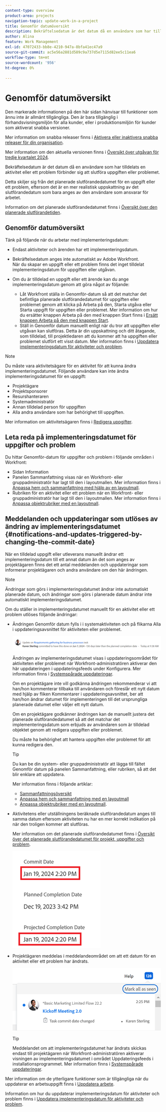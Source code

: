 ```yaml
---
content-type: overview
product-area: projects
navigation-topic: update-work-in-a-project
title: Genomför datumöversikt
description: Bekräftelsedatum är det datum då en användare som har tilldelats en aktivitet eller ett problem förbinder sig att slutföra uppgiften eller problemet. Detta skiljer sig från det planerade slutförandedatumet, eftersom det är en mer realistisk uppskattning av det slutförandedatum som anges av användaren som är direkt ansvarig för arbetet.
author: Alina
feature: Work Management
exl-id: 47072433-bb8e-4210-947a-8bfa41ec47a9
source-git-commit: ac5e56a2881d589c9a737d5e7115d82ee5c11ea6
workflow-type: tm+mt
source-wordcount: '956'
ht-degree: 0%

---
```


# Genomför datumöversikt

<span class="preview">Den markerade informationen på den här sidan hänvisar till funktioner som ännu inte är allmänt tillgängliga. Den är bara tillgänglig i förhandsvisningsmiljön för alla kunder, eller i produktionsmiljön för kunder som aktiverat snabba versioner.</span>

<span class="preview">Mer information om snabba releaser finns i [Aktivera eller inaktivera snabba releaser för din organisation](/help/quicksilver/administration-and-setup/set-up-workfront/configure-system-defaults/enable-fast-release-process.md).</span>

<span class="preview">Mer information om den aktuella versionen finns i [Översikt över utgåvan för tredje kvartalet 2024](/help/quicksilver/product-announcements/product-releases/24-q3-release-activity/24-q3-release-overview.md).</span>

Bekräftelsedatum är det datum då en användare som har tilldelats en aktivitet eller ett problem förbinder sig att slutföra uppgiften eller problemet.

Detta skiljer sig från det planerade slutförandedatumet för en uppgift eller ett problem, eftersom det är en mer realistisk uppskattning av det slutförandedatum som bara anges av den användare som ansvarar för arbetet.

Information om det planerade slutförandedatumet finns i [Översikt över den planerade slutförandetiden](../../../manage-work/tasks/task-information/task-planned-completion-date.md).

## Genomför datumöversikt

Tänk på följande när du arbetar med implementeringsdatum:

* Endast aktiviteter och ärenden har ett implementeringsdatum.
* Bekräftelsedatum anges inte automatiskt av Adobe Workfront.\
  När du skapar en uppgift eller ett problem finns det inget tilldelat implementeringsdatum för uppgiften eller utgåvan.
* Om du är tilldelad en uppgift eller ett ärende kan du ange implementeringsdatum genom att göra något av följande:

   * Låt Workfront ställa in Genomför-datum så att det matchar det befintliga planerade slutförandedatumet för uppgiften eller problemet genom att klicka på Arbeta på den, Starta utgåva eller Starta uppgift för uppgiften eller problemet. Mer information om hur du ersätter knappen Arbeta på den med knappen Start finns i [Ersätt knappen Arbeta på den med knappen Start](../../../people-teams-and-groups/create-and-manage-teams/work-on-it-button-to-start-button.md).
   * Ställ in Genomför datum manuellt enligt när du tror att uppgiften eller utgåvan kan slutföras. Detta är din uppskattning och ditt åtagande, som tilldelad, till projektledaren att du kommer att ha uppgiften eller problemet slutfört ett visst datum.
Mer information finns i [Uppdatera implementeringsdatum för aktiviteter och problem](/help/quicksilver/manage-work/projects/updating-work-in-a-project/update-commit-date-on-tasks-and-issues.md).

>[!NOTE]
>
>Du måste vara aktivitetsägare för en aktivitet för att kunna ändra implementeringsdatumet. Följande användare kan inte ändra implementeringsdatumet för en uppgift:
>
>* Projektägare
>* Projektsponsorer
>* Resurshanteraren
>* Systemadministratör
>* Annan tilldelad person för uppgiften
>* Alla andra användare som har behörighet till uppgiften.
>
>Mer information om aktivitetsägaren finns i [Redigera uppgifter](../../../manage-work/tasks/manage-tasks/edit-tasks.md).

## Leta reda på implementeringsdatumet för uppgifter och problem

Du hittar Genomför-datum för uppgifter och problem i följande områden i Workfront:

* Sidan Information
* Panelen Sammanfattning visas när en Workfront- eller gruppadministratör har lagt till den i layoutmallen. Mer information finns i [Anpassa hem och sammanfattning med hjälp av en layoutmall](/help/quicksilver/administration-and-setup/customize-workfront/use-layout-templates/customize-home-summary-layout-template.md).
* <span class="preview">Rubriken för en aktivitet eller ett problem när en Workfront- eller gruppadministratör har lagt till den i layoutmallen. Mer information finns i [Anpassa objektrubriker med en layoutmall](/help/quicksilver/administration-and-setup/customize-workfront/use-layout-templates/customize-object-headers.md). </span>

## Meddelanden och uppdateringar som utlöses av ändring av implementeringsdatumet {#notifications-and-updates-triggered-by-changing-the-commit-date}

När en tilldelad uppgift eller utleverans manuellt ändrar ett implementeringsdatum till ett annat datum än det som anges av projektägaren finns det ett antal meddelanden och uppdateringar som informerar projektägaren och andra användare om den här ändringen.

>[!NOTE]
>
>Ändringar som görs i implementeringsdatumet ändrar inte automatiskt planerade datum, och ändringar som görs i planerade datum ändrar inte automatiskt implementeringsdatumet.

Om du ställer in implementeringsdatumet manuellt för en aktivitet eller ett problem utlöses följande ändringar:

* Ändringen Genomför datum fylls i i systemaktiviteten och på flikarna Alla i uppdateringsavsnittet för aktiviteten eller problemet.

  ![](assets/project-owner-notification-update-stream-that-commit-date-affects-project-timeline.png)

  Ändringen av implementeringsdatumet visas i uppdateringsområdet för aktiviteten eller problemet när Workfront-administratören aktiverar den här uppdateringen i uppdateringsfeeds under Konfigurera. Mer information finns i [Systemspårade uppdateringar](../../../administration-and-setup/set-up-workfront/system-tracked-update-feeds/system-tracked-update-feeds.md).

  Om en projektägare inte vill godkänna ändringen rekommenderar vi att han/hon kommenterar tillbaka till användaren och föreslår ett nytt datum med hjälp av fliken Kommentarer i uppdateringsavsnittet, ber att han/hon ändrar datumet för implementeringen till det ursprungliga planerade datumet eller väljer ett nytt datum.

  Om en projektägare godkänner ändringen kan de manuellt justera det planerade slutförandedatumet så att det matchar det implementeringsdatum som erbjuds av användaren som är tilldelad objektet genom att redigera uppgiften eller problemet.

  Du måste ha behörighet att hantera uppgiften eller problemet för att kunna redigera den.

  >[!TIP]
  >
  >Du kan be din system- eller gruppadministratör att lägga till fältet Genomför datum på panelen Sammanfattning, eller rubriken, så att det blir enklare att uppdatera.
  >
  >Mer information finns i följande artiklar:
  >
  >* [Sammanfattningsöversikt](/help/quicksilver/workfront-basics/the-new-workfront-experience/summary-overview.md)
  >* [Anpassa hem och sammanfattning med en layoutmall](/help/quicksilver/administration-and-setup/customize-workfront/use-layout-templates/customize-home-summary-layout-template.md)
  >* [Anpassa objektrubriker med en layoutmall](/help/quicksilver/administration-and-setup/customize-workfront/use-layout-templates/customize-object-headers.md).

<!--this is no longer possible: 
>[!NOTE]
>
>If you want to see how the timeline of the project is affected by accepting to change the Planned Completion Date of the task, click **Project Timeline**. This opens the task list where you can evaluate the date changes and the project timeline.
>
>
>![](assets/project-owner-notification-update-stream-that-commit-date-affects-project-timeline-highlighted-nwe-350x139.png)  >
>
-->


* Aktivitetens eller utställningens beräknade slutförandedatum anges till samma datum eftersom aktiviteten nu har en mer korrekt indikation på när den troligen kommer att slutföras.

  Mer information om det planerade slutförandedatumet finns i [Översikt över det planerade slutförandedatumet för projekt, uppgifter och problem](../../../manage-work/projects/planning-a-project/project-projected-completion-date.md).

  ![](assets/task-projected-completion-date-in-details-highlighted-nwe-350x230.png)

* Projektägaren meddelas i meddelandeområdet om att ett datum för en aktivitet eller ett problem har ändrats.

  ![](assets/in-product-notification-commit-date-changed-nwe-350x149.png)

  <!--
  <p data-mc-conditions="QuicksilverOrClassic.Draft mode">(NOTE: the tip below is actually wrong and the updates feeds should not control this setting, but at this time it does, according to this issue in Hub: https://hub.workfront.com/issue/61e1aa5e0002a186fdd0a73a10db0fc3/updates?email-source=comm</p>
  -->

  >[!TIP]
  >
  >Meddelandet om att implementeringsdatumet har ändrats skickas endast till projektägaren när Workfront-administratören aktiverar visningen av implementeringsdatumet i området Uppdateringsfeeds i installationsprogrammet. Mer information finns i [Systemspårade uppdateringar](../../../administration-and-setup/set-up-workfront/system-tracked-update-feeds/system-tracked-update-feeds.md).

Mer information om de ytterligare funktioner som är tillgängliga när du uppdaterar en arbetsuppgift finns i [Uppdatera arbete](../../../workfront-basics/updating-work-items-and-viewing-updates/update-work.md).

Information om hur du uppdaterar implementeringsdatum för aktiviteter och problem finns i [Uppdatera implementeringsdatum för aktiviteter och problem](../../../manage-work/projects/updating-work-in-a-project/update-commit-date-on-tasks-and-issues.md).

<!--
<div data-mc-conditions="QuicksilverOrClassic.Draft mode">
<h2>Update Commit Dates on tasks and issues</h2>
<p>(NOTE: moved to its own article) </p>
<p>Updating the Commit Date is identical for tasks and issues.</p>
<ol>
<li value="1"> <p>Go to a task or issue that you are assigned to as the <strong>Task Owner</strong>.</p> <p>For more information about finding out who the Task Owner for an issue or task is, see the section <a href="../../../manage-work/tasks/manage-tasks/edit-tasks.md#assignments" class="MCXref xref">Edit tasks</a> in the article <a href="../../../manage-work/tasks/manage-tasks/edit-tasks.md" class="MCXref xref">Edit tasks</a>.</p> </li>
<li value="2"> <p>Click Work on it in the task or issue header</p> <p>Or</p> <p>Click <strong>Start Task</strong> or <strong>Start Issue</strong> if the Work on it button has been customized in your environment to indicate that you are now working on the work item. </p> <p>At this time, the Commit Date and the Planned Completion Date of the task or issue are the same.</p> </li>
<li value="3"> <p data-mc-conditions="QuicksilverOrClassic.Quicksilver">(Optional) If you clicked Start Task or Start Issue, click <strong>Undo</strong> in the lower-left corner of the screen. The Commit Date is removed. </p> <p>For information about replacing the Work On It button with a Start button, see <span href="../../../people-teams-and-groups/create-and-manage-teams/work-on-it-button-to-start-button.md"><a href="../../../people-teams-and-groups/create-and-manage-teams/work-on-it-button-to-start-button.md" class="MCXref xref">Replace the Work On It button with a Start button</a></span>.</p> <note type="tip">
The option to undo your selection to start your work is not available when you click
<span style="font-weight: bold;" data-mc-conditions="QuicksilverOrClassic.Quicksilver">Work on it</span>.
</note> </li>
<li value="4"> <p> Expand the <strong>This will be done by</strong> date picker, and select a new Commit Date.</p>
<div>
<div data-mc-conditions="QuicksilverOrClassic.Quicksilver">
<p>Click <strong>Updates</strong> in the left panel, then click the <strong>Start a new update</strong>><strong>Commit Date</strong></p>
<p>Or</p>
<p>Click <strong>Task Details</strong> or <strong>Issue Details</strong> in the left panel, then double click <strong>Commit Date</strong> and select a new date from calendar. </p>
</div>
<p>The Commit Date and the Planned Completion date are no longer the same.</p>
<p>Instead, the Commit Date and the Projected Completion Date of the task or issue become the same.</p>
<p>The changes are saved automatically.</p>
<p>The Project Owner is notified that you have suggested a new Commit Date for the task or issue and can, at this time, update the Planned Completion Date of the task or issue to match the Commit Date you suggested. For information about the notifications and updates that are triggered by this change, see the section <a href="#notifications-and-updates-triggered-by-changing-the-commit-date" class="MCXref xref">Notifications and updates triggered by changing the Commit Date</a> in this article.</p>
</div> </li>
</ol>
</div>
-->
